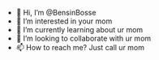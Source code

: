 - 👋 Hi, I’m @BensinBosse
- 👀 I’m interested in your mom
- 🌱 I’m currently learning about ur mom
- 💞️ I’m looking to collaborate with ur mom
- 📫 How to reach me? Just call ur mom

<!---
BensinBosse/BensinBosse is a ✨ special ✨ repository because its `README.md` (this file) appears on your GitHub profile.
You can click the Preview link to take a look at your changes.
--->
